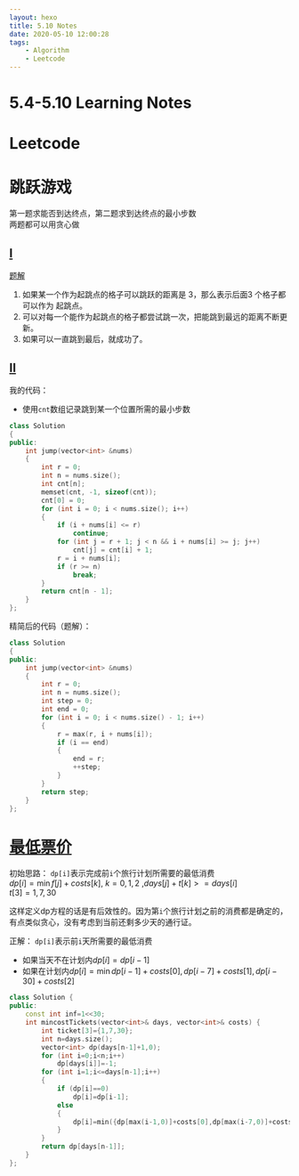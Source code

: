 ```yaml
---
layout: hexo
title: 5.10 Notes
date: 2020-05-10 12:00:28
tags: 
    - Algorithm
    - Leetcode
---
```

# 5.4-5.10 Learning Notes

# Leetcode

# 跳跃游戏
第一题求能否到达终点，第二题求到达终点的最小步数  
两题都可以用贪心做
## [I](https://leetcode-cn.com/problems/jump-game/)
[题解](https://leetcode-cn.com/problems/jump-game/solution/55-by-ikaruga/)  
1. 如果某一个作为起跳点的格子可以跳跃的距离是 3，那么表示后面3 个格子都可以作为 起跳点。
2. 可以对每一个能作为起跳点的格子都尝试跳一次，把能跳到最远的距离不断更新。
3. 如果可以一直跳到最后，就成功了。
## [II](https://leetcode-cn.com/problems/jump-game-ii/)
我的代码：  
+ 使用`cnt`数组记录跳到某一个位置所需的最小步数
```cpp
class Solution
{
public:
    int jump(vector<int> &nums)
    {
        int r = 0;
        int n = nums.size();
        int cnt[n];
        memset(cnt, -1, sizeof(cnt));
        cnt[0] = 0;
        for (int i = 0; i < nums.size(); i++)
        {
            if (i + nums[i] <= r)
                continue;
            for (int j = r + 1; j < n && i + nums[i] >= j; j++)
                cnt[j] = cnt[i] + 1;
            r = i + nums[i];
            if (r >= n)
                break;
        }
        return cnt[n - 1];
    }
};
```

精简后的代码（题解）：  
```cpp
class Solution
{
public:
    int jump(vector<int> &nums)
    {
        int r = 0;
        int n = nums.size();
        int step = 0;
        int end = 0;
        for (int i = 0; i < nums.size() - 1; i++)
        {
            r = max(r, i + nums[i]);
            if (i == end)
            {
                end = r;
                ++step;
            }
        }
        return step;
    }
};
```

# [最低票价](https://leetcode-cn.com/problems/minimum-cost-for-tickets/)
初始思路：
`dp[i]`表示完成前`i`个旅行计划所需要的最低消费  
$dp[i]=\min{f[j]+costs[k]}$, $k=0,1,2$ ,$days[j]+t[k]>=days[i]$  
$t[3]={1,7,30}$

这样定义dp方程的话是有后效性的。因为第`i`个旅行计划之前的消费都是确定的，有点类似贪心，没有考虑到当前还剩多少天的通行证。

正解：
`dp[i]`表示前`i`天所需要的最低消费  
+ 如果当天不在计划内$dp[i]=dp[i-1]$
+ 如果在计划内$dp[i]=\min{dp[i-1]+costs[0],dp[i-7]+costs[1],dp[i-30]+costs[2]}$

```cpp
class Solution {
public:
    const int inf=1<<30;
    int mincostTickets(vector<int>& days, vector<int>& costs) {
        int ticket[3]={1,7,30};
        int n=days.size();
        vector<int> dp(days[n-1]+1,0);
        for (int i=0;i<n;i++)
            dp[days[i]]=-1;
        for (int i=1;i<=days[n-1];i++)
        {
            if (dp[i]==0)
                dp[i]=dp[i-1];
            else
            {
                dp[i]=min({dp[max(i-1,0)]+costs[0],dp[max(i-7,0)]+costs[1],dp[max(i-30,0)]+costs[2]});
            }
        }
        return dp[days[n-1]];
    }
};
```